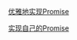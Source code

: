 [优雅地实现Promise]([https://zhuanlan.zhihu.com/p/25531578](url))

[实现自己的Promise]([https://zhuanlan.zhihu.com/p/22576910](url))


